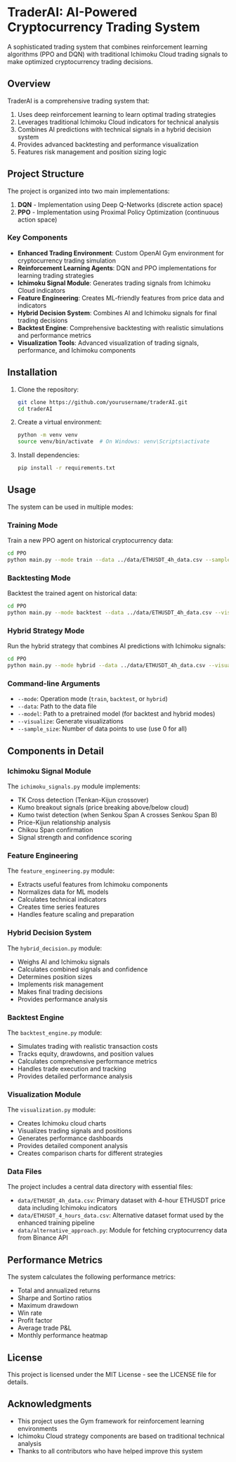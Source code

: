 # TraderAI: AI-Powered Cryptocurrency Trading System

A sophisticated trading system that combines reinforcement learning algorithms (PPO and DQN) with traditional Ichimoku Cloud trading signals to make optimized cryptocurrency trading decisions.

## Overview

TraderAI is a comprehensive trading system that:

1. Uses deep reinforcement learning to learn optimal trading strategies
2. Leverages traditional Ichimoku Cloud indicators for technical analysis
3. Combines AI predictions with technical signals in a hybrid decision system
4. Provides advanced backtesting and performance visualization
5. Features risk management and position sizing logic

## Project Structure

The project is organized into two main implementations:

1. **DQN** - Implementation using Deep Q-Networks (discrete action space)
2. **PPO** - Implementation using Proximal Policy Optimization (continuous action space)

### Key Components

- **Enhanced Trading Environment**: Custom OpenAI Gym environment for cryptocurrency trading simulation
- **Reinforcement Learning Agents**: DQN and PPO implementations for learning trading strategies
- **Ichimoku Signal Module**: Generates trading signals from Ichimoku Cloud indicators
- **Feature Engineering**: Creates ML-friendly features from price data and indicators
- **Hybrid Decision System**: Combines AI and Ichimoku signals for final trading decisions
- **Backtest Engine**: Comprehensive backtesting with realistic simulations and performance metrics
- **Visualization Tools**: Advanced visualization of trading signals, performance, and Ichimoku components

## Installation

1. Clone the repository:
   ```bash
   git clone https://github.com/yourusername/traderAI.git
   cd traderAI
   ```

2. Create a virtual environment:
   ```bash
   python -m venv venv
   source venv/bin/activate  # On Windows: venv\Scripts\activate
   ```

3. Install dependencies:
   ```bash
   pip install -r requirements.txt
   ```
## Usage

The system can be used in multiple modes:

### Training Mode

Train a new PPO agent on historical cryptocurrency data:

```bash
cd PPO
python main.py --mode train --data ../data/ETHUSDT_4h_data.csv --sample_size 500
```

### Backtesting Mode

Backtest the trained agent on historical data:

```bash
cd PPO
python main.py --mode backtest --data ../data/ETHUSDT_4h_data.csv --visualize
```

### Hybrid Strategy Mode

Run the hybrid strategy that combines AI predictions with Ichimoku signals:

```bash
cd PPO
python main.py --mode hybrid --data ../data/ETHUSDT_4h_data.csv --visualize
```

### Command-line Arguments

- `--mode`: Operation mode (`train`, `backtest`, or `hybrid`)
- `--data`: Path to the data file
- `--model`: Path to a pretrained model (for backtest and hybrid modes)
- `--visualize`: Generate visualizations
- `--sample_size`: Number of data points to use (use 0 for all)

## Components in Detail

### Ichimoku Signal Module

The `ichimoku_signals.py` module implements:

- TK Cross detection (Tenkan-Kijun crossover)
- Kumo breakout signals (price breaking above/below cloud)
- Kumo twist detection (when Senkou Span A crosses Senkou Span B)
- Price-Kijun relationship analysis
- Chikou Span confirmation
- Signal strength and confidence scoring

### Feature Engineering

The `feature_engineering.py` module:

- Extracts useful features from Ichimoku components 
- Normalizes data for ML models
- Calculates technical indicators
- Creates time series features
- Handles feature scaling and preparation

### Hybrid Decision System

The `hybrid_decision.py` module:

- Weighs AI and Ichimoku signals
- Calculates combined signals and confidence
- Determines position sizes
- Implements risk management
- Makes final trading decisions
- Provides performance analysis

### Backtest Engine

The `backtest_engine.py` module:

- Simulates trading with realistic transaction costs
- Tracks equity, drawdowns, and position values
- Calculates comprehensive performance metrics
- Handles trade execution and tracking
- Provides detailed performance analysis

### Visualization Module

The `visualization.py` module:

- Creates Ichimoku cloud charts
- Visualizes trading signals and positions
- Generates performance dashboards
- Provides detailed component analysis
- Creates comparison charts for different strategies

### Data Files

The project includes a central data directory with essential files:

- `data/ETHUSDT_4h_data.csv`: Primary dataset with 4-hour ETHUSDT price data including Ichimoku indicators
- `data/ETHUSDT_4_hours_data.csv`: Alternative dataset format used by the enhanced training pipeline
- `data/alternative_approach.py`: Module for fetching cryptocurrency data from Binance API
## Performance Metrics

The system calculates the following performance metrics:

- Total and annualized returns
- Sharpe and Sortino ratios
- Maximum drawdown
- Win rate
- Profit factor
- Average trade P&L
- Monthly performance heatmap

## License

This project is licensed under the MIT License - see the LICENSE file for details.

## Acknowledgments

- This project uses the Gym framework for reinforcement learning environments
- Ichimoku Cloud strategy components are based on traditional technical analysis
- Thanks to all contributors who have helped improve this system